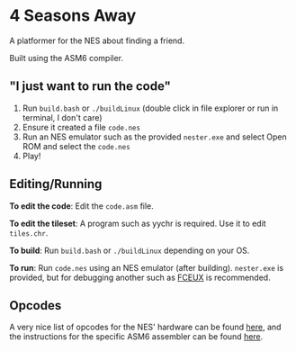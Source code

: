 # 4 Seasons Away
A platformer for the NES about finding a friend.

Built using the ASM6 compiler.

## "I just want to run the code"
1. Run `build.bash` or `./buildLinux` (double click in file explorer or run in terminal, I don't care)
2. Ensure it created a file `code.nes`
3. Run an NES emulator such as the provided `nester.exe` and select Open ROM and select the `code.nes`
4. Play!

## Editing/Running
**To edit the code**: Edit the `code.asm` file.

**To edit the tileset**: A program such as yychr is required. Use it to edit `tiles.chr`.

**To build**: Run `build.bash` or `./buildLinux` depending on your OS.

**To run**: Run `code.nes` using an NES emulator (after building). `nester.exe` is provided, but for debugging another such as [FCEUX](https://fceux.com/web/download.html) is recommended.

## Opcodes
A very nice list of opcodes for the NES' hardware can be found [here](https://wiki.preterhuman.net/NES_Programming_Guide), and the instructions for the specific ASM6 assembler can be found [here](./Instructs.txt).

